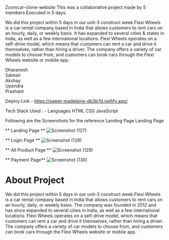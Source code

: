 <!-- # fearful-doll-6867 -->

Zoomcar-clone-website
This was a collaborative project made by 5 members Executed in 5 days.

We did this project within 5 days in our unit-3 construct week.Flexi Wheels is a car rental company based in India that allows customers to rent cars on an hourly, daily, or weekly basis. It has expanded to several cities & states in India, as well as a few international locations. Flexi Wheels operates on a self-drive model, which means that customers can rent a car and drive it themselves, rather than hiring a driver. The company offers a variety of car models to choose from, and customers can book cars through the Flexi Wheels website or mobile app.



Dharanesh <br>
Salman <br>
Akshay <br>
Upendra <br>
Prashant <br>

Deploy Link -  https://sweet-madeleine-db3b7d.netlify.app/

Tech Stack Used : -
Languages
HTML
CSS
JavaScript 


Following are the Screenshots for the reference
Landing Page Landing Page



** Landing Page **
![Screenshot (127)](https://user-images.githubusercontent.com/112868723/213928386-96f96fd3-924c-4b46-9eaa-89350a2203ba.png)




** Login Page **
![Screenshot (128)](https://user-images.githubusercontent.com/112868723/213928669-414af7e4-6db4-4c22-adb3-256987a4fe77.png)



** All Product Page **
![Screenshot (129)](https://user-images.githubusercontent.com/112868723/213928992-c247766f-61c7-4284-bfef-6ad3384589aa.png)


** Payment Page**
![Screenshot (130)](https://user-images.githubusercontent.com/112868723/213929119-68de9109-b4d4-4015-b09c-fb54ac37c1f8.png)




# About Project
We did this project within 5 days in our unit-3 construct week.Flexi Wheels is a car rental company based in India that allows customers to rent cars on an hourly, daily, or weekly basis. The company was founded in 2012 and has since expanded to several cities in India, as well as a few international locations. Flexi Wheels operates on a self-drive model, which means that customers can rent a car and drive it themselves, rather than hiring a driver. The company offers a variety of car models to choose from, and customers can book cars through the Flexi Wheels website or mobile app.
